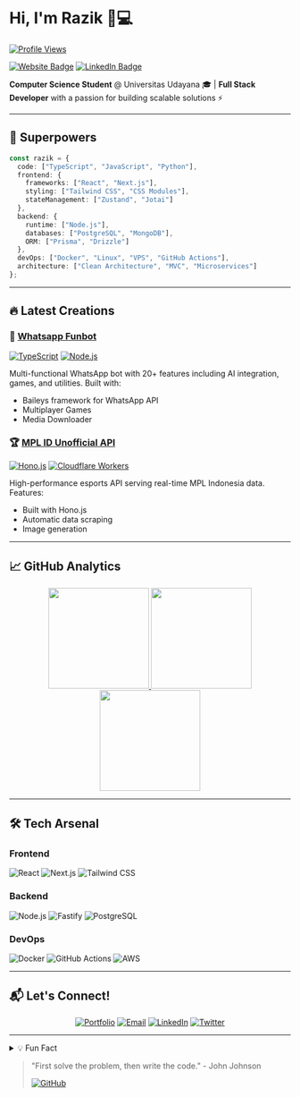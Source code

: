 # Hi, I'm Razik 👨💻

<a href="https://razik.net">
  <img src="https://komarev.com/ghpvc/?username=razikdontcare&color=0e75b6&style=flat" alt="Profile Views" />
</a>

[![Website Badge](https://img.shields.io/badge/Portfolio-razik.net-5865F2?style=flat&logo=react&logoColor=white)](https://razik.net)
[![LinkedIn Badge](https://img.shields.io/badge/-Razik-0077B5?style=flat&logo=Linkedin&logoColor=white)](https://linkedin.com/in/razikdontcare)

**Computer Science Student** @ Universitas Udayana 🎓 | **Full Stack Developer** with a passion for building scalable solutions ⚡

---

## 🚀 Superpowers

```typescript
const razik = {
  code: ["TypeScript", "JavaScript", "Python"],
  frontend: {
    frameworks: ["React", "Next.js"],
    styling: ["Tailwind CSS", "CSS Modules"],
    stateManagement: ["Zustand", "Jotai"]
  },
  backend: {
    runtime: ["Node.js"],
    databases: ["PostgreSQL", "MongoDB"],
    ORM: ["Prisma", "Drizzle"]
  },
  devOps: ["Docker", "Linux", "VPS", "GitHub Actions"],
  architecture: ["Clean Architecture", "MVC", "Microservices"]
};
```

---

## 🔥 Latest Creations

### 🤖 [Whatsapp Funbot](https://github.com/razikdontcare/whatsapp-funbot)
[![TypeScript](https://img.shields.io/badge/-TypeScript-3178C6?logo=typescript&logoColor=white)](https://www.typescriptlang.org/)
[![Node.js](https://img.shields.io/badge/-Node.js-339933?logo=nodedotjs&logoColor=white)](https://nodejs.org/)

Multi-functional WhatsApp bot with 20+ features including AI integration, games, and utilities. Built with:
- Baileys framework for WhatsApp API
- Multiplayer Games
- Media Downloader

### 🏆 [MPL ID Unofficial API](https://github.com/razikdontcare/mplid-unofficial-api)
[![Hono.js](https://img.shields.io/badge/-Hono.js-000000?logo=hono&logoColor=white)](https://hono.dev/)
[![Cloudflare Workers](https://img.shields.io/badge/-Cloudflare_F4B728?logo=cloudflareworkers&logoColor=white)](https://workers.cloudflare.com/)

High-performance esports API serving real-time MPL Indonesia data. Features:
- Built with Hono.js
- Automatic data scraping
- Image generation

---

## 📈 GitHub Analytics

<div align="center">
  
  <a href="https://github.com/razikdontcare">
    <img height="180em" src="https://github-readme-stats.vercel.app/api?username=razikdontcare&show_icons=true&theme=radical&include_all_commits=true&count_private=true&hide_border=true"/>
    <img height="180em" src="https://github-readme-stats.vercel.app/api/top-langs/?username=razikdontcare&layout=compact&langs_count=8&theme=radical&hide_border=true"/>
    <img height="180em" src="https://github-readme-streak-stats.herokuapp.com/?user=razikdontcare&theme=tokyonight&hide_border=true" />
  </a>
  

</div>

---

## 🛠️ Tech Arsenal

### Frontend
![React](https://img.shields.io/badge/-React-61DAFB?logo=react&logoColor=black)
![Next.js](https://img.shields.io/badge/-Next.js-000000?logo=nextdotjs&logoColor=white)
![Tailwind CSS](https://img.shields.io/badge/-Tailwind_CSS-06B6D4?logo=tailwindcss&logoColor=white)

### Backend
![Node.js](https://img.shields.io/badge/-Node.js-339933?logo=nodedotjs&logoColor=white)
![Fastify](https://img.shields.io/badge/-Fastify-000000?logo=fastify&logoColor=white)
![PostgreSQL](https://img.shields.io/badge/-PostgreSQL-4169E1?logo=postgresql&logoColor=white)

### DevOps
![Docker](https://img.shields.io/badge/-Docker-2496ED?logo=docker&logoColor=white)
![GitHub Actions](https://img.shields.io/badge/-GitHub_Actions-2088FF?logo=githubactions&logoColor=white)
![AWS](https://img.shields.io/badge/-AWS-232F3E?logo=amazonaws&logoColor=white)

---

## 📬 Let's Connect!

<div align="center">

[![Portfolio](https://img.shields.io/badge/-Portfolio-5865F2?style=for-the-badge&logo=react&logoColor=white)](https://razik.net)
[![Email](https://img.shields.io/badge/-Email-EA4335?style=for-the-badge&logo=gmail&logoColor=white)](mailto:me@razik.net)
[![LinkedIn](https://img.shields.io/badge/-LinkedIn-0A66C2?style=for-the-badge&logo=linkedin&logoColor=white)](https://linkedin.com/in/razikdontcare)
[![Twitter](https://img.shields.io/badge/-Twitter-1DA1F2?style=for-the-badge&logo=twitter&logoColor=white)](https://twitter.com/razikdontcare)

</div>

---

<details>
  <summary>💡 Fun Fact</summary>
  <br/>
  <i>"Back in 1947, a literal moth was found inside a computer. That’s where “debugging” comes from." ☕🤖</i>
</details>

> "First solve the problem, then write the code." - John Johnson
> 
> [![GitHub](https://img.shields.io/badge/-Check_out_my_work-181717?style=flat&logo=github&logoColor=white)](https://github.com/razikdontcare?tab=repositories)
